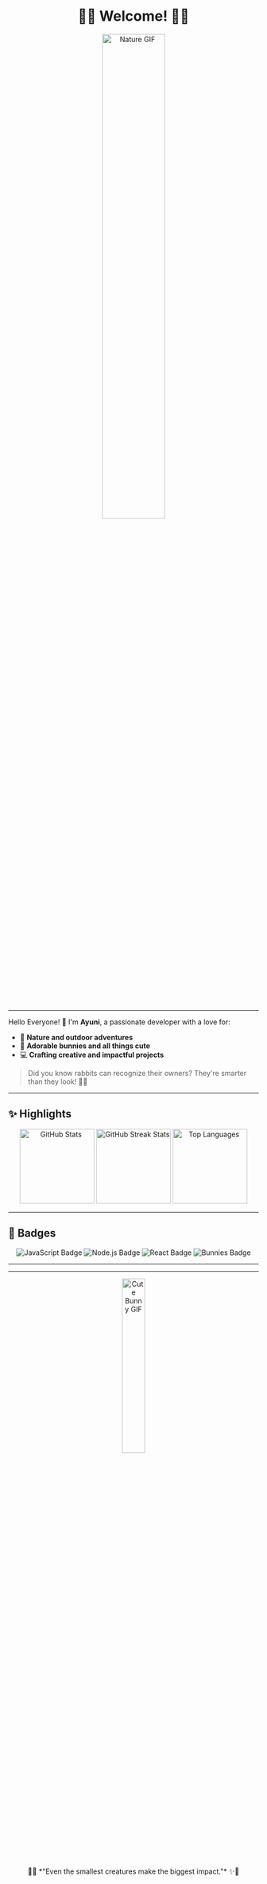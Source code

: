 <!-- Halaman Profil GitHub -->
<h1 align="center">🌿🐇 Welcome! 🐇🌿</h1>

<p align="center">
  <img src="https://media.giphy.com/media/QpVUMRUJGokfqXyfa1/giphy.gif" alt="Nature GIF" width="50%"/>
</p>

---

Hello Everyone! 🌟 I'm **Ayuni**, a passionate developer with a love for:
- 🍃 **Nature and outdoor adventures**
- 🐰 **Adorable bunnies and all things cute**
- 💻 **Crafting creative and impactful projects**

> Did you know rabbits can recognize their owners? They're smarter than they look! 🐇✨

---

## ✨ Highlights

<p align="center">
  <img src="https://github-readme-stats.vercel.app/api?username=yourusername&show_icons=true&theme=gruvbox&hide_title=true" alt="GitHub Stats" height="150px"/>
  <img src="https://github-readme-streak-stats.herokuapp.com/?user=yourusername&theme=gruvbox" alt="GitHub Streak Stats" height="150px"/>
  <img src="https://github-readme-stats.vercel.app/api/top-langs/?username=yourusername&layout=compact&theme=gruvbox" alt="Top Languages" height="150px"/>
</p>

---

## 🌟 Badges

<p align="center">
  <img src="https://img.shields.io/badge/Code-JavaScript-yellow?style=flat&logo=javascript&logoColor=white" alt="JavaScript Badge"/>
  <img src="https://img.shields.io/badge/Code-Node.js-green?style=flat&logo=node.js&logoColor=white" alt="Node.js Badge"/>
  <img src="https://img.shields.io/badge/Framework-React-blue?style=flat&logo=react&logoColor=white" alt="React Badge"/>
  <img src="https://img.shields.io/badge/Love-Bunnies-pink?style=flat&logo=rabbitmq&logoColor=white" alt="Bunnies Badge"/>
</p>

---

---

<p align="center">
  <img src="https://media.giphy.com/media/RhiDiz8DsS8pe/giphy.gif" alt="Cute Bunny GIF" width="30%"/>
</p>

<p align="center">
  🌿✨ *"Even the smallest creatures make the biggest impact."* ✨🌿
</p>

